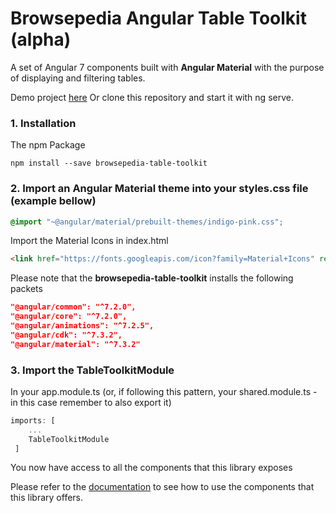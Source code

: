 # Browsepedia Angular Table Toolkit (alpha)
A set of Angular 7 components built with **Angular Material** with the purpose of displaying and filtering tables.

Demo project [here](https://github.com/browsepedia/table-toolkit-demo)
Or clone this repository and start it with ng serve.
### 1. Installation
The npm Package
``` npm
npm install --save browsepedia-table-toolkit
```

### 2. Import an Angular Material theme into your styles.css file (example bellow)
``` css
@import "~@angular/material/prebuilt-themes/indigo-pink.css";
```

Import the Material Icons in index.html
```html
<link href="https://fonts.googleapis.com/icon?family=Material+Icons" rel="stylesheet">
```
Please note that the **browsepedia-table-toolkit** installs the following packets
```json
"@angular/common": "^7.2.0",
"@angular/core": "^7.2.0",
"@angular/animations": "^7.2.5",
"@angular/cdk": "^7.3.2",
"@angular/material": "^7.3.2"
```

### 3. Import the TableToolkitModule
In your app.module.ts (or, if following this pattern, your shared.module.ts - in this case remember to also export it)
```ts
imports: [
	...
    TableToolkitModule
 ]
 ```
 You now have access to all the components that this library exposes
 
 
 Please refer to the [documentation](https://github.com/browsepedia/table-toolkit/wiki) to see how to use the components that this library offers.

